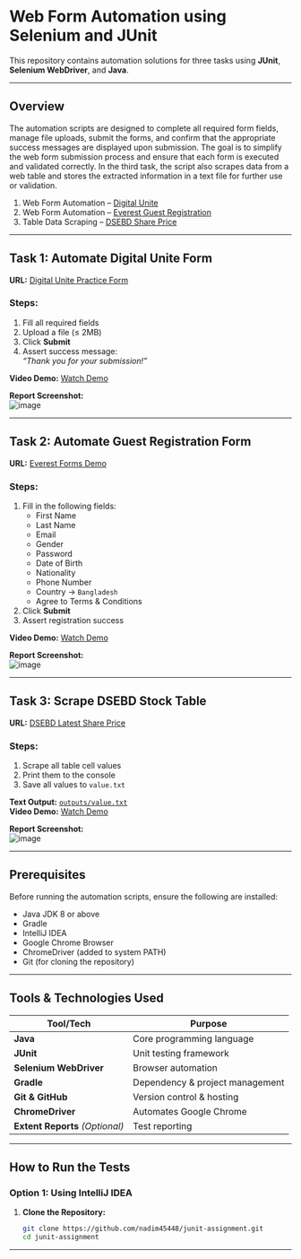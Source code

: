 #  Web Form Automation using Selenium and JUnit
This repository contains automation solutions for three tasks using **JUnit**, **Selenium WebDriver**, and **Java**.

---

##  Overview
 
The automation scripts are designed to complete all required form fields, manage file uploads, submit the forms, and confirm that the appropriate success messages are displayed
upon submission. The goal is to simplify the web form submission process and ensure that each form is executed and validated correctly.
In the third task, the script also scrapes data from a web table and stores the extracted information in a text file for further use or validation.

1.  Web Form Automation – [Digital Unite](https://www.digitalunite.com/practice-webform-learners)  
2.  Web Form Automation – [Everest Guest Registration](https://demo.wpeverest.com/user-registration/guest-registration-form/)  
3.  Table Data Scraping – [DSEBD Share Price](https://dsebd.org/latest_share_price_scroll_by_value.php)

---

##  Task 1: Automate Digital Unite Form

 **URL:** [Digital Unite Practice Form](https://www.digitalunite.com/practice-webform-learners)

###  Steps:
1. Fill all required fields
2. Upload a file (≤ 2MB)
3. Click **Submit**
4. Assert success message:  
    _“Thank you for your submission!”_
  
 **Video Demo:** [ Watch Demo](https://drive.google.com/file/d/1SkXhhI0Y62Kz4SOS4cIcO_wxiykFSb7I/view?usp=sharing)  
 
 **Report Screenshot:**  
![image](https://github.com/user-attachments/assets/3a15c486-15e3-4657-ae2d-f0470ccc2c7d)


---

##  Task 2: Automate Guest Registration Form

 **URL:** [Everest Forms Demo](https://demo.wpeverest.com/user-registration/guest-registration-form/)

###  Steps:
1. Fill in the following fields:
   - First Name  
   - Last Name  
   - Email  
   - Gender
   - Password
   - Date of Birth  
   - Nationality  
   - Phone Number  
   - Country → `Bangladesh`  
   - Agree to Terms & Conditions
2. Click **Submit**
3. Assert registration success
  
 **Video Demo:** [ Watch Demo](https://drive.google.com/file/d/1wDo-20uNkeFkOYIxFoUFl-TqgGPtuqmB/view?usp=sharing)
 
 **Report Screenshot:**  
![image](https://github.com/user-attachments/assets/249b7dfd-d4e7-4542-bdcc-5735048f96c3)


---

##  Task 3: Scrape DSEBD Stock Table

 **URL:** [DSEBD Latest Share Price](https://dsebd.org/latest_share_price_scroll_by_value.php)

###  Steps:
1. Scrape all table cell values
2. Print them to the console
3. Save all values to `value.txt`
  
 **Text Output:** [`outputs/value.txt`](./src/test/resources/value.txt)  
 **Video Demo:** [Watch Demo](https://drive.google.com/file/d/1WDxkU2b8aE86uCNPjtnr_Nb6SEL8gs5W/view?usp=sharing)  
 
 **Report Screenshot:**  
![image](https://github.com/user-attachments/assets/3c0e489c-ed64-40a4-be4e-f7d5b728c088)

---

##  Prerequisites

Before running the automation scripts, ensure the following are installed:

-  Java JDK 8 or above  
-  Gradle  
-  IntelliJ IDEA 
-  Google Chrome Browser  
-  ChromeDriver (added to system PATH)  
-  Git (for cloning the repository)

---

##  Tools & Technologies Used

| Tool/Tech             | Purpose                         |
|-----------------------|----------------------------------|
| **Java**              | Core programming language       |
| **JUnit**             | Unit testing framework          |
| **Selenium WebDriver**| Browser automation              |
| **Gradle**            | Dependency & project management |
| **Git & GitHub**      | Version control & hosting       |
| **ChromeDriver**      | Automates Google Chrome         |
| **Extent Reports** *(Optional)* | Test reporting        |

---

##  How to Run the Tests

###  Option 1: Using IntelliJ IDEA

1. **Clone the Repository:**
   ```bash
   git clone https://github.com/nadim45448/junit-assignment.git
   cd junit-assignment

---




